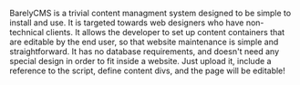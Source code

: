 BarelyCMS is a trivial content managment system designed to be simple to install and use. It is targeted towards web designers who have non-technical clients. 
It allows the developer to set up content containers that are editable by the end user, so that website maintenance is simple and straightforward. It has no database
requirements, and doesn't need any special design in order to fit inside a website. Just upload it, include a reference to the script, define content divs, and the page will be 
editable!